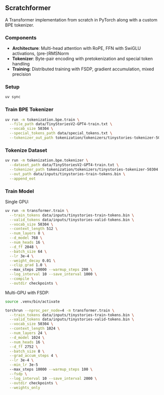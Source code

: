 ## Scratchformer

A Transformer implementation from scratch in PyTorch along with a custom BPE tokenizer.

### Components

- **Architecture**: Multi-head attention with RoPE, FFN with SwiGLU activations, (pre-)RMSNorm
- **Tokenizer**: Byte-pair encoding with pretokenization and special token handling
- **Training**: Distributed training with FSDP, gradient accumulation, mixed precision

### Setup

```bash
uv sync
```

### Train BPE Tokenizer

```bash
uv run -m tokenization.bpe.train \
  --file_path data/TinyStoriesV2-GPT4-train.txt \
  --vocab_size 50304 \
  --special_tokens_path data/special_tokens.txt \
  --tokenizer_out_path tokenization/tokenizers/tinystories-tokenizer-50304.json
```

### Tokenize Dataset

```bash
uv run -m tokenization.bpe.tokenizer \
  --dataset_path data/TinyStoriesV2-GPT4-train.txt \
  --tokenizer_path tokenization/tokenizers/tinystories-tokenizer-50304.json \
  --out_path data/inputs/tinystories-train-tokens.bin \
  --append_eot
```

### Train Model

Single GPU:
```bash
uv run -m transformer.train \
  --train_tokens data/inputs/tinystories-train-tokens.bin \
  --valid_tokens data/inputs/tinystories-valid-tokens.bin \
  --vocab_size 50304 \
  --context_length 512 \
  --num_layers 8 \
  --d_model 768 \
  --num_heads 16 \
  --d_ff 2048 \
  --batch_size 64 \
  --lr 3e-4 \
  --weight_decay 0.01 \
  --clip_grad 1.0 \ 
  --max_steps 20000 --warmup_steps 200 \
  --log_interval 10 --save_interval 1000 \
  --compile \
  --outdir checkpoints \
```

Multi-GPU with FSDP:
```bash
source .venv/bin/activate

torchrun --nproc_per_node=4 -m transformer.train \
  --train_tokens data/inputs/tinystories-train-tokens.bin \
  --valid_tokens data/inputs/tinystories-valid-tokens.bin \
  --vocab_size 50304 \
  --context_length 1024 \
  --num_layers 24 \
  --d_model 1024 \
  --num_heads 16 \
  --d_ff 2752 \
  --batch_size 8 \
  --grad_accum_steps 4 \
  --lr 3e-4 \
  --min_lr 3e-5
  --max_steps 10000 --warmup_steps 100 \
  --fsdp \
  --log_interval 10 --save_interval 2000 \
  --outdir checkpoints \
  --weights_only
```
